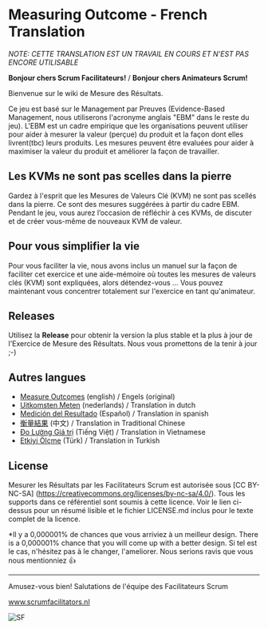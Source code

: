 # Measuring Outcome - French Translation
*NOTE: CETTE TRANSLATION EST UN TRAVAIL EN COURS ET N'EST PAS ENCORE UTILISABLE*

**Bonjour chers Scrum Facilitateurs!** / **Bonjour chers Animateurs Scrum!** 

Bienvenue sur le wiki de Mesure des Résultats.

Ce jeu est basé sur le Management par Preuves (Evidence-Based Management, nous utiliserons l'acronyme anglais "EBM" dans le reste du jeu). L'EBM est un cadre empirique que les organisations peuvent utiliser pour aider à mesurer la valeur (perçue) du produit et la façon dont elles livrent(tbc) leurs produits. Les mesures peuvent être evaluées pour aider à maximiser la valeur du produit et améliorer la façon de travailler.

## Les KVMs ne sont pas scelles dans la pierre

Gardez à l'esprit que les Mesures de Valeurs Clé (KVM) ne sont pas scellés dans la pierre. Ce sont des mesures suggérées à partir du cadre EBM. Pendant le jeu, vous aurez l’occasion de réfléchir à ces KVMs, de discuter et de créer vous-même de nouveaux KVM de valeur.


## Pour vous simplifier la vie

Pour vous faciliter la vie, nous avons inclus un manuel sur la façon de faciliter cet exercice et une aide-mémoire où toutes les mesures de valeurs clés (KVM) sont expliquées, alors détendez-vous ... Vous pouvez maintenant vous concentrer totalement sur l'exercice en tant qu'animateur.

## Releases

Utilisez la **Release** pour obtenir la version la plus stable et la plus à jour de l'Exercice de Mesure des Résultats. Nous vous promettons de la tenir à jour ;-)

## Autres langues

- [Measure Outcomes](https://github.com/ScrumFacilitators/measuringoutcome-en/releases/latest) (english) / Engels (original)
- [Uitkomsten Meten](https://github.com/ScrumFacilitators/measuringoutcome-nl/releases/latest) (nederlands) / Translation in dutch
- [Medición del Resultado](https://github.com/ScrumFacilitators/measuringoutcome-es/releases/latest) (Español) / Translation in spanish
- [衡量結果](https://github.com/ScrumFacilitators/measuringoutcome-cht/releases/latest) (中文) / Translation in Traditional Chinese
- [Đo Lường Giá trị](https://github.com/ScrumFacilitators/measuringoutcome-vn/releases/latest) (Tiếng Việt) / Translation in Vietnamese
- [Etkiyi Ölçme](https://github.com/ScrumFacilitators/measuringoutcome-tr) (Türk) / Translation in Turkish

## License

Mesurer les Résultats par les Facilitateurs Scrum est autorisée sous [CC BY-NC-SA] (https://creativecommons.org/licenses/by-nc-sa/4.0/). Tous les supports dans ce référentiel sont soumis à cette licence. Voir le lien ci-dessus pour un résumé lisible et le fichier LICENSE.md inclus pour le texte complet de la licence.

*Il y a 0,000001% de chances que vous arriviez à un meilleur design. There is a 0,000001% chance that you will come up with a better design. Si tel est le cas, n'hésitez pas à le changer, l'ameliorer. Nous serions ravis que vous nous mentionniez 👍

***

Amusez-vous bien!
Salutations de l'équipe des Facilitateurs Scrum

www.scrumfacilitators.nl

![SF](https://www.scrumfacilitators.nl/wp-content/uploads/2020/04/cropped-SCRUMFACILITATOR_Mesa-de-trabajo-1-150x150-1-1.png)

